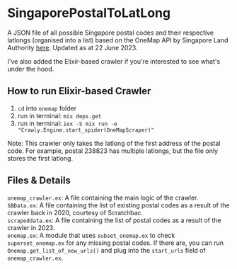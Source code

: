 # SingaporePostalToLatLong
A JSON file of all possible Singapore postal codes and their respective latlongs (organised into a list) based on the OneMap API by Singapore Land Authority [here](https://developers.onemap.sg/commonapi/search?searchVal=238823&returnGeom=Y&getAddrDetails=Y&pageNum=1). Updated as at 22 June 2023.

I've also added the Elixir-based crawler if you're interested to see what's under the hood. 

## How to run Elixir-based Crawler
1. `cd` into `onemap` folder
2. run in terminal: `mix deps.get`
3. run in terminal: `iex -S mix run -e "Crawly.Engine.start_spider(OneMapScraper)"`

Note: This crawler only takes the latlong of the first address of the postal code. For example, postal 238823 has multiple latlongs, but the file only stores the first latlong.

## Files & Details
`onemap_crawler.ex`: A file containing the main logic of the crawler. <br />
`SBData.ex`: A file containing the list of existing postal codes as a result of the crawler back in 2020, courtesy of Scratchbac.<br />
`scrapeddata.ex`: A file containing the list of postal codes as a result of the crawler in 2023.<br />
`onemap.ex`: A module that uses `subset_onemap.ex` to check `superset_onemap.ex` for any missing postal codes. If there are, you can run `Onemap.get_list_of_new_urls()` and plug into the `start_urls` field of `onemap_crawler.ex`. 
